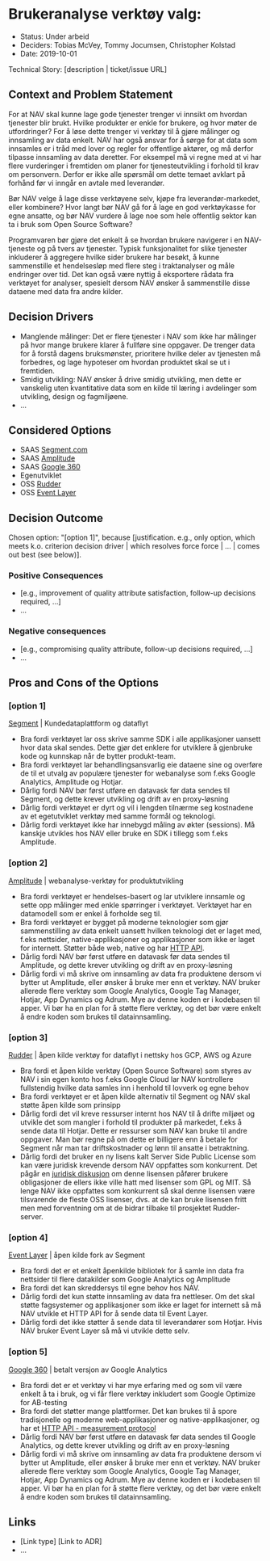 # Brukeranalyse verktøy valg:

* Status: Under arbeid
* Deciders: Tobias McVey, Tommy Jocumsen, Christopher Kolstad
* Date: 2019-10-01

Technical Story: [description | ticket/issue URL] <!-- optional -->

## Context and Problem Statement

For at NAV skal kunne lage gode tjenester trenger vi innsikt om hvordan tjenester blir brukt. Hvilke produkter er enkle for brukere, og hvor møter de utfordringer? For å løse dette trenger vi verktøy til å gjøre målinger og innsamling av data enkelt. NAV har også ansvar for å sørge for at data som innsamles er i tråd med lover og regler for offentlige aktører, og må derfor tilpasse innsamling av data deretter. For eksempel må vi regne med at vi har flere vurderinger i fremtiden om planer for tjenesteutvikling i forhold til krav om personvern. Derfor er ikke alle spørsmål om dette temaet avklart på forhånd før vi inngår en avtale med leverandør.

Bør NAV velge å lage disse verktøyene selv, kjøpe fra leverandør-markedet, eller kombinere? Hvor langt bør NAV gå for å lage en god verktøykasse for egne ansatte, og bør NAV vurdere å lage noe som hele offentlig sektor kan ta i bruk som Open Source Software? 

Programvaren bør gjøre det enkelt å se hvordan brukere navigerer i en NAV-tjeneste og på tvers av tjenester. Typisk funksjonalitet for slike tjenester inkluderer å aggregere hvilke sider brukere har besøkt, å kunne sammenstille et hendelsesløp med flere steg i traktanalyser og måle endringer over tid. Det kan også være nyttig å eksportere rådata fra verktøyet for analyser, spesielt dersom NAV ønsker å sammenstille disse dataene med data fra andre kilder. 

## Decision Drivers <!-- optional -->

* Manglende målinger: Det er flere tjenester i NAV som ikke har målinger på hvor mange brukere klarer å fullføre sine oppgaver. De trenger data for å forstå dagens bruksmønster, prioritere hvilke deler av tjenesten må forbedres, og lage hypoteser om hvordan produktet skal se ut i fremtiden.
* Smidig utvikling: NAV ønsker å drive smidig utvikling, men dette er vanskelig uten kvantitative data som en kilde til læring i avdelinger som utvikling, design og fagmiljøene.
* … <!-- numbers of drivers can vary -->

## Considered Options

* SAAS [Segment.com](https://segment.com)
* SAAS [Amplitude](https://amplitude.com)
* SAAS [Google 360](https://marketingplatform.google.com/home)
* Egenutviklet
* OSS [Rudder](https://github.com/rudderlabs/rudder-server)
* OSS [Event Layer](https://github.com/kidGodzilla/event-layer)

## Decision Outcome

Chosen option: "[option 1]", because [justification. e.g., only option, which meets k.o. criterion decision driver | which resolves force force | … | comes out best (see below)].

### Positive Consequences <!-- optional -->

* [e.g., improvement of quality attribute satisfaction, follow-up decisions required, …]
* …

### Negative consequences <!-- optional -->

* [e.g., compromising quality attribute, follow-up decisions required, …]
* …

## Pros and Cons of the Options <!-- optional -->

### [option 1]

[Segment](https://segment.com) | Kundedataplattform og dataflyt

* Bra fordi verktøyet lar oss skrive samme SDK i alle applikasjoner uansett hvor data skal sendes. Dette gjør det enklere for utviklere å gjenbruke kode og kunnskap når de bytter produkt-team.
* Bra fordi verktøyet lar behandlingsansvarlig eie dataene sine og overføre de til et utvalg av populære tjenester for webanalyse som f.eks Google Analytics, Amplitude og Hotjar.
* Dårlig fordi NAV bør først utføre en datavask før data sendes til Segment, og dette krever utvikling og drift av en proxy-løsning
* Dårlig fordi verktøyet er dyrt og vil i lengden tilnærme seg kostnadene av et egetutviklet verktøy med samme formål og teknologi.
* Dårlig fordi verktøyet ikke har innebygd måling av økter (sessions). Må kanskje utvikles hos NAV eller bruke en SDK i tillegg som f.eks Amplitude.

### [option 2]

[Amplitude](https://amplitude.com) | webanalyse-verktøy for produktutvikling

* Bra fordi verktøyet er hendelses-basert og lar utviklere innsamle og sette opp målinger med enkle spørringer i verktøyet. Verktøyet har en datamodell som er enkel å forholde seg til.
* Bra fordi verktøyet er bygget på moderne teknologier som gjør sammenstilling av data enkelt uansett hvilken teknologi det er laget med, f.eks nettsider, native-applikasjoner og applikasjoner som ikke er laget for internett. Støtter både web, native og har [HTTP API](https://help.amplitude.com/hc/en-us/articles/360032842391-HTTP-API-V2).
* Dårlig fordi NAV bør først utføre en datavask før data sendes til Amplitude, og dette krever utvikling og drift av en proxy-løsning
* Dårlig fordi vi må skrive om innsamling av data fra produktene dersom vi bytter ut Amplitude, eller ønsker å bruke mer enn et verktøy. NAV bruker allerede flere verktøy som Google Analytics, Google Tag Manager, Hotjar, App Dynamics og Adrum. Mye av denne koden er i kodebasen til apper. Vi bør ha en plan for å støtte flere verktøy, og det bør være enkelt å endre koden som brukes til datainnsamling.

### [option 3]

[Rudder](https://github.com/rudderlabs/rudder-server) | åpen kilde verktøy for dataflyt i nettsky hos GCP, AWS og Azure

* Bra fordi et åpen kilde verktøy (Open Source Software) som styres av NAV i sin egen konto hos f.eks Google Cloud lar NAV kontrollere fullstendig hvilke data samles inn i henhold til lovverk og egne behov
* Bra fordi verktøyet er et åpen kilde alternativ til Segment og  NAV skal støtte åpen kilde som prinsipp
* Dårlig fordi det vil kreve ressurser internt hos NAV til å drifte miljøet og utvikle det som mangler i forhold til produkter på markedet, f.eks å sende data til Hotjar. Dette er ressurser som NAV kan bruke til andre oppgaver. Man bør regne på om dette er billigere enn å betale for Segment når man tar driftskostnader og lønn til ansatte i betraktning.
* Dårlig fordi det bruker en ny lisens kalt Server Side Public License som kan være juridisk krevende dersom NAV oppfattes som konkurrent. Det pågår en [juridisk diskusjon](https://opensource.stackexchange.com/questions/7522/sspl-and-the-open-source-definition) om denne lisensen påfører brukere obligasjoner de ellers ikke ville hatt med lisenser som GPL og MIT. Så lenge NAV ikke oppfattes som konkurrent så skal denne lisensen være tilsvarende de fleste OSS lisenser, dvs. at de kan bruke lisensen fritt men med forventning om at de bidrar tilbake til prosjektet Rudder-server.

### [option 4]

[Event Layer](https://github.com/kidGodzilla/event-layer) | åpen kilde fork av Segment

* Bra fordi det er et enkelt åpenkilde bibliotek for å samle inn data fra nettsider til flere datakilder som Google Analytics og Amplitude
* Bra fordi det kan skreddersys til egne behov hos NAV.
* Dårlig fordi det kun støtte innsamling av data fra nettleser. Om det skal støtte fagsystemer og applikasjoner som ikke er laget for internett så må NAV utvikle et HTTP API for å sende data til Event Layer.
* Dårlig fordi det ikke støtter å sende data til leverandører som Hotjar. Hvis NAV bruker Event Layer så må vi utvikle dette selv.

### [option 5]

[Google 360](https://marketingplatform.google.com/home) | betalt versjon av Google Analytics

* Bra fordi det er et verktøy vi har mye erfaring med og som vil være enkelt å ta i bruk, og vi får flere verktøy inkludert som Google Optimize for AB-testing
* Bra fordi det støtter mange plattformer. Det kan brukes til å spore tradisjonelle og moderne web-applikasjoner og native-applikasjoner, og har et [HTTP API - measurement protocol](https://developers.google.com/analytics/devguides/collection/protocol/v1/devguide)
* Dårlig fordi NAV bør først utføre en datavask før data sendes til Google Analytics, og dette krever utvikling og drift av en proxy-løsning
* Dårlig fordi vi må skrive om innsamling av data fra produktene dersom vi bytter ut Amplitude, eller ønsker å bruke mer enn et verktøy. NAV bruker allerede flere verktøy som Google Analytics, Google Tag Manager, Hotjar, App Dynamics og Adrum. Mye av denne koden er i kodebasen til apper. Vi bør ha en plan for å støtte flere verktøy, og det bør være enkelt å endre koden som brukes til datainnsamling.

## Links <!-- optional -->

* [Link type] [Link to ADR] <!-- example: Refined by [ADR-0005](0005-example.md) -->
* … <!-- numbers of links can vary -->
